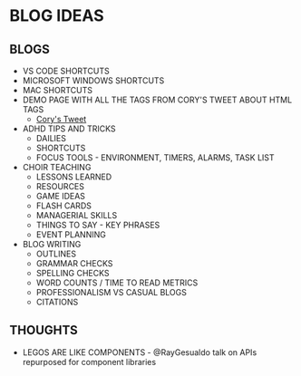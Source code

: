 # BLOG IDEAS

## BLOGS

- VS CODE SHORTCUTS
- MICROSOFT WINDOWS SHORTCUTS
- MAC SHORTCUTS
- DEMO PAGE WITH ALL THE TAGS FROM CORY'S TWEET ABOUT HTML TAGS
  - [Cory's Tweet](https://twitter.com/housecor/status/1434168409072324610)
- ADHD TIPS AND TRICKS
  - DAILIES
  - SHORTCUTS
  - FOCUS TOOLS - ENVIRONMENT, TIMERS, ALARMS, TASK LIST
- CHOIR TEACHING
  - LESSONS LEARNED
  - RESOURCES
  - GAME IDEAS
  - FLASH CARDS
  - MANAGERIAL SKILLS
  - THINGS TO SAY - KEY PHRASES
  - EVENT PLANNING
- BLOG WRITING
  - OUTLINES
  - GRAMMAR CHECKS
  - SPELLING CHECKS
  - WORD COUNTS / TIME TO READ METRICS
  - PROFESSIONALISM VS CASUAL BLOGS
  - CITATIONS
  

## THOUGHTS

- LEGOS ARE LIKE COMPONENTS - @RayGesualdo talk on APIs repurposed for component libraries
